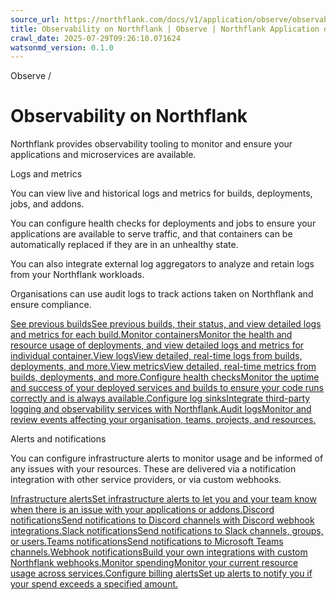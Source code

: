 ```yaml
---
source_url: https://northflank.com/docs/v1/application/observe/observability-on-northflank
title: Observability on Northflank | Observe | Northflank Application docs
crawl_date: 2025-07-29T09:26:10.071624
watsonmd_version: 0.1.0
---
```


Observe / 

# Observability on Northflank

Northflank provides observability tooling to monitor and ensure your applications and microservices are available.

Logs and metrics

You can view live and historical logs and metrics for builds, deployments, jobs, and addons.

You can configure health checks for deployments and jobs to ensure your applications are available to serve traffic, and that containers can be automatically replaced if they are in an unhealthy state.

You can also integrate external log aggregators to analyze and retain logs from your Northflank workloads.

Organisations can use audit logs to track actions taken on Northflank and ensure compliance.

[See previous buildsSee previous builds, their status, and view detailed logs and metrics for each build.](/docs/v1/application/observe/see-builds)[Monitor containersMonitor the health and resource usage of deployments, and view detailed logs and metrics for individual container.](/docs/v1/application/observe/monitor-containers)[View logsView detailed, real-time logs from builds, deployments, and more.](/docs/v1/application/observe/view-logs)[View metricsView detailed, real-time metrics from builds, deployments, and more.](/docs/v1/application/observe/view-metrics)[Configure health checksMonitor the uptime and success of your deployed services and builds to ensure your code runs correctly and is always available.](/docs/v1/application/observe/configure-health-checks)[Configure log sinksIntegrate third-party logging and observability services with Northflank.](/docs/v1/application/observe/configure-log-sinks)[Audit logsMonitor and review events affecting your organisation, teams, projects, and resources.](/docs/v1/application/observe/audit-logs)

Alerts and notifications

You can configure infrastructure alerts to monitor usage and be informed of any issues with your resources. These are delivered via a notification integration with other service providers, or via custom webhooks.

[Infrastructure alertsSet infrastructure alerts to let you and your team know when there is an issue with your applications or addons.](/docs/v1/application/observe/set-infrastructure-alerts)[Discord notificationsSend notifications to Discord channels with Discord webhook integrations.](/docs/v1/application/observe/configure-notification-integrations#discord-notifications)[Slack notificationsSend notifications to Slack channels, groups, or users.](/docs/v1/application/observe/configure-notification-integrations#slack-notifications)[Teams notificationsSend notifications to Microsoft Teams channels.](/docs/v1/application/observe/configure-notification-integrations#teams-notifications)[Webhook notificationsBuild your own integrations with custom Northflank webhooks.](/docs/v1/application/observe/configure-notification-integrations#webhook-notifications)[Monitor spendingMonitor your current resource usage across services.](/docs/v1/application/billing/monitor-spending)[Configure billing alertsSet up alerts to notify you if your spend exceeds a specified amount.](/docs/v1/application/billing/monitor-spending#set-up-billing-alerts)